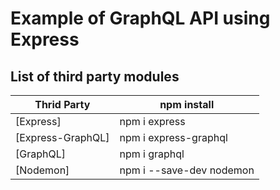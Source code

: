 # Example of GraphQL API using Express

## List of third party modules
| Thrid Party | npm install |
| ------ | ------ |
| [Express] | npm i express  |
| [Express-GraphQL] |  npm i express-graphql  |
| [GraphQL] |  npm i graphql  |
| [Nodemon] | npm i --save-dev nodemon  |